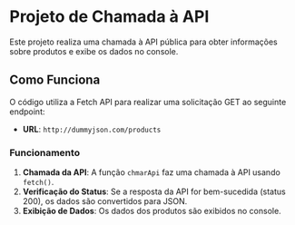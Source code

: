 # Projeto de Chamada à API
Este projeto realiza uma chamada à API pública para obter informações sobre produtos e exibe os dados no console.

## Como Funciona
O código utiliza a Fetch API para realizar uma solicitação GET ao seguinte endpoint:
- **URL**: `http://dummyjson.com/products`

### Funcionamento
1. **Chamada da API**: A função `chmarApi` faz uma chamada à API usando `fetch()`.
2. **Verificação do Status**: Se a resposta da API for bem-sucedida (status 200), os dados são convertidos para JSON.
3. **Exibição de Dados**: Os dados dos produtos são exibidos no console.

